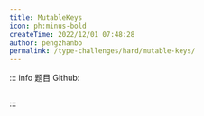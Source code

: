 ```yaml
---
title: MutableKeys
icon: ph:minus-bold
createTime: 2022/12/01 07:48:28
author: pengzhanbo
permalink: /type-challenges/hard/mutable-keys/
---
```


::: info 题目
Github: []()

```ts

```

:::
